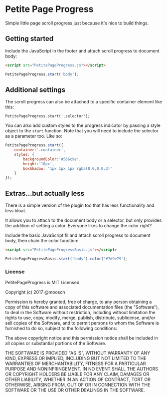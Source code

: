 # Petite Page Progress

Simple little page scroll progress just because it's nice to build things.

## Getting started

Include the JavaScript in the footer and attach scroll progress to document body:

```html
<script src="PetitePageProgress.js"></script>
```
```js
PetitePageProgress.start('body');
```


## Additional settings

The scroll progress can also be attached to a specific container element like this:

`PetitePageProgress.start('.selector');`

You can also add custom styles to the progress indicator by passing a style object to the `start` function. 
Note that you will need to include the selector as a parameter too. Like so:

```js
PetitePageProgress.start({
	container:'.container',
	styles: {
		backgroundColor:'#566c9e',
		height:'10px',
		boxShadow: '1px 1px 1px rgba(0,0,0,0.3)'
	}
});
```

## Extras...but actually less

There is a simple version of the plugin too that has less functionality and less bloat.

It allows you to attach to the document body or a selector, but only provides the addition of setting a color. Everyone likes to change the color right?

Include the basic JavaScript fil and attach scroll progress to document body, then chain the color function:

```html
<script src="PetitePageProgressBasic.js"></script>
```
```js
PetitePageProgressBasic.start('body').color('#7d9e79');
```

### License

PetitePageProgress is MIT Licensed

Copyright (c) 2017 @moosch

Permission is hereby granted, free of charge, to any person obtaining a copy
of this software and associated documentation files (the "Software"), to deal
in the Software without restriction, including without limitation the rights
to use, copy, modify, merge, publish, distribute, sublicense, and/or sell
copies of the Software, and to permit persons to whom the Software is
furnished to do so, subject to the following conditions:

The above copyright notice and this permission notice shall be included in all
copies or substantial portions of the Software.

THE SOFTWARE IS PROVIDED "AS IS", WITHOUT WARRANTY OF ANY KIND, EXPRESS OR
IMPLIED, INCLUDING BUT NOT LIMITED TO THE WARRANTIES OF MERCHANTABILITY,
FITNESS FOR A PARTICULAR PURPOSE AND NONINFRINGEMENT. IN NO EVENT SHALL THE
AUTHORS OR COPYRIGHT HOLDERS BE LIABLE FOR ANY CLAIM, DAMAGES OR OTHER
LIABILITY, WHETHER IN AN ACTION OF CONTRACT, TORT OR OTHERWISE, ARISING FROM,
OUT OF OR IN CONNECTION WITH THE SOFTWARE OR THE USE OR OTHER DEALINGS IN THE
SOFTWARE.
